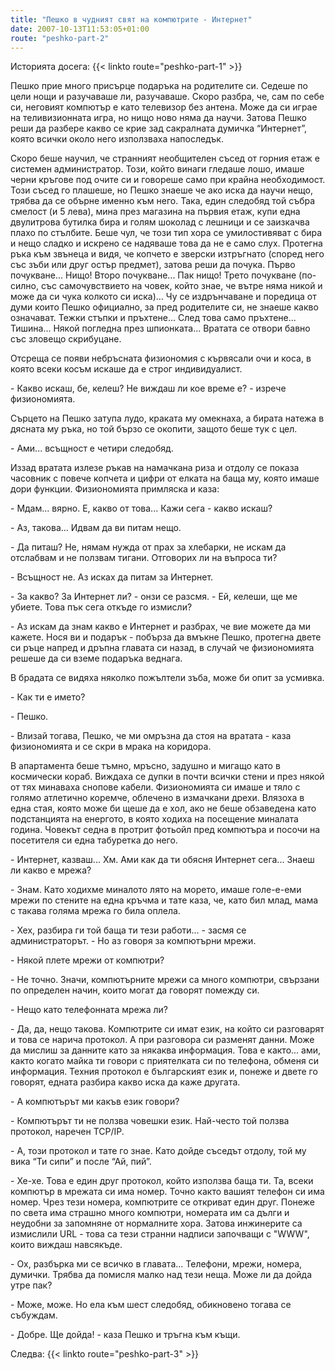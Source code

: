 ```yaml
---
title: "Пешко в чудният свят на компютрите - Интернет"
date: 2007-10-13T11:53:05+01:00
route: "peshko-part-2"
---
```


Историята досега: {{< linkto route="peshko-part-1" >}}

Пешко прие много присърце подаръка на родителите си. Седеше по цели нощи и разучаваше ли, разучаваше. Скоро разбра, че, сам по себе си, неговият компютър е като телевизор без антена. Може да си играе на теливизионната игра, но нищо ново няма да научи. Затова Пешко реши да разбере какво се крие зад сакралната думичка “Интернет”, която всички около него използваха напоследък.

Скоро беше научил, че странният необщителен съсед от горния етаж е системен администратор. Този, който винаги гледаше лошо, имаше черни кръгове под очите си и говореше само при крайна необходимост. Този съсед го плашеше, но Пешко знаеше че ако иска да научи нещо, трябва да се обърне именно към него. Така, един следобяд той събра смелост (и 5 лева), мина през магазина на първия етаж, купи една двулитрова бутилка бира и голям шоколад с лешници и се заизкачва плахо по стълбите. Беше чул, че този тип хора се умилостивяват с бира и нещо сладко и искрено се надяваше това да не е само слух. Протегна ръка към звънеца и видя, че копчето е зверски изтръгнато (според него със зъби или друг остър предмет), затова реши да почука. Първо почукване... Нищо! Второ почукване... Пак нищо! Трето почукване (по-силно, със самочувствието на човек, който знае, че вътре няма никой и може да си чука колкото си иска)... Чу се издрънчаване и поредица от думи които Пешко официално, за пред родителите си, не знаеше какво означават. Тежки стъпки и пръхтене... След това само пръхтене... Тишина... Някой погледна през шпионката... Вратата се отвори бавно със зловещо скрибуцане.

Отсреща се появи небръсната физиономия с кървясали очи и коса, в която всеки косъм искаше да е строг индивидуалист.

\- Какво искаш, бе, келеш? Не виждаш ли кое време е? - изрече физиономията.

Сърцето на Пешко затупа лудо, краката му омекнаха, а бирата натежа в дясната му ръка, но той бързо се окопити, защото беше тук с цел.

\- Ами... всъщност е четири следобяд.

Иззад вратата излезе ръкав на намачкана риза и отдолу се показа часовник с повече копчета и цифри от елката на баща му, която имаше дори функции. Физиономията примляска и каза:

\- Мдам... вярно. Е, какво от това... Кажи сега - какво искаш?

\- Аз, такова... Идвам да ви питам нещо.

\- Да питаш? Не, нямам нужда от прах за хлебарки, не искам да отслабвам и не ползвам тигани. Отговорих ли на въпроса ти?

\- Всъщност не. Аз исках да питам за Интернет.

\- За какво? За Интернет ли? - онзи се разсмя. - Ей, келеши, ще ме убиете. Това пък сега откъде го измисли?

\- Аз искам да знам какво е Интернет и разбрах, че вие можете да ми кажете. Нося ви и подарък - побърза да вмъкне Пешко, протегна двете си ръце напред и дръпна главата си назад, в случай че физиономията решеше да си вземе подаръка веднага.

В брадата се видяха няколко пожълтели зъба, може би опит за усмивка.

\- Как ти е името?

\- Пешко.

\- Влизай тогава, Пешко, че ми омръзна да стоя на вратата - каза физиономията и се скри в мрака на коридора.

В апартамента беше тъмно, мръсно, задушно и мигащо като в космически кораб. Виждаха се дупки в почти всички стени и през някой от тях минаваха снопове кабели. Физиономията си имаше и тяло с голямо атлетично коремче, облечено в измачкани дрехи. Влязоха в една стая, която може би щеше да е хол, ако не беше обзаведена като подстанцията на енергото, в която ходиха на посещение миналата година. Човекът седна в протрит фотьойл пред компютъра и посочи на посетителя си една табуретка до него.

\- Интернет, казваш... Хм. Ами как да ти обясня Интернет сега... Знаеш ли какво е мрежа?

\- Знам. Като ходихме миналото лято на морето, имаше голе-е-еми мрежи по стените на една кръчма и тате каза, че, като бил млад, мама с такава голяма мрежа го била оплела.

\- Хех, разбира ги той баща ти тези работи... - засмя се администраторът. - Но аз говоря за компютърни мрежи.

\- Някой плете мрежи от компютри?

\- Не точно. Значи, компютърните мрежи са много компютри, свързани по определен начин, които могат да говорят помежду си.

\- Нещо като телефонната мрежа ли?

\- Да, да, нещо такова. Компютрите си имат език, на който си разговарят и това се нарича протокол. А при разговора си разменят данни. Може да мислиш за данните като за някаква информация. Това е както... ами, както когато майка ти говори с приятелката си по телефона, обменя си информация. Техния протокол е българският език и, понеже и двете го говорят, едната разбира какво иска да каже другата.

\- А компютърът ми какъв език говори?

\- Компютърът ти не ползва човешки език. Най-често той ползва протокол, наречен TCP/IP.

\- А, този протокол и тате го знае. Като дойде съседът отдолу, той му вика “Ти сипи” и после “Ай, пий”.

\- Хе-хе. Това е един друг протокол, който използва баща ти. Та, всеки компютър в мрежата си има номер. Точно както вашият телефон си има номер. Чрез тези номера, компютрите се откриват един друг. Понеже по света има страшно много компютри, номерата им са дълги и неудобни за запомняне от нормалните хора. Затова инжинерите са измислили URL - това са тези странни надписи започващи с "WWW", които виждаш навсякъде.

\- Ох, разбърка ми се всичко в главата... Телефони, мрежи, номера, думички. Трябва да помисля малко над тези неща. Може ли да дойда утре пак?

\- Може, може. Но ела към шест следобяд, обикновено тогава се събуждам.

\- Добре. Ще дойда! - каза Пешко и тръгна към къщи.

Следва: {{< linkto route="peshko-part-3" >}}
